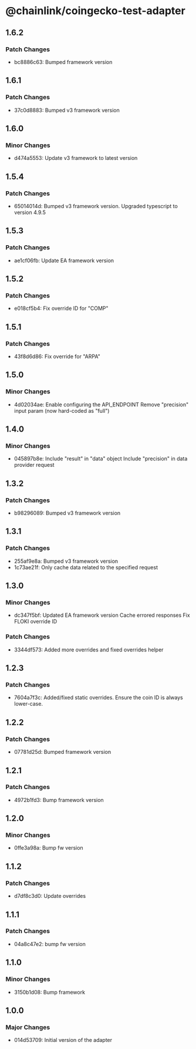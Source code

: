 # @chainlink/coingecko-test-adapter

## 1.6.2

### Patch Changes

- bc8886c63: Bumped framework version

## 1.6.1

### Patch Changes

- 37c0d8883: Bumped v3 framework version

## 1.6.0

### Minor Changes

- d474a5553: Update v3 framework to latest version

## 1.5.4

### Patch Changes

- 65014014d: Bumped v3 framework version. Upgraded typescript to version 4.9.5

## 1.5.3

### Patch Changes

- ae1cf06fb: Update EA framework version

## 1.5.2

### Patch Changes

- e018cf5b4: Fix override ID for "COMP"

## 1.5.1

### Patch Changes

- 43f8d6d86: Fix override for "ARPA"

## 1.5.0

### Minor Changes

- 4d02034ae: Enable configuring the API_ENDPOINT
  Remove "precision" input param (now hard-coded as "full")

## 1.4.0

### Minor Changes

- 045897b8e: Include "result" in "data" object
  Include "precision" in data provider request

## 1.3.2

### Patch Changes

- b98296089: Bumped v3 framework version

## 1.3.1

### Patch Changes

- 255af9e8a: Bumped v3 framework version
- 1c73ae21f: Only cache data related to the specified request

## 1.3.0

### Minor Changes

- dc347f5bf: Updated EA framework version
  Cache errored responses
  Fix FLOKI override ID

### Patch Changes

- 3344df573: Added more overrides and fixed overrides helper

## 1.2.3

### Patch Changes

- 7604a7f3c: Added/fixed static overrides.
  Ensure the coin ID is always lower-case.

## 1.2.2

### Patch Changes

- 07781d25d: Bumped framework version

## 1.2.1

### Patch Changes

- 4972b1fd3: Bump framework version

## 1.2.0

### Minor Changes

- 0ffe3a98a: Bump fw version

## 1.1.2

### Patch Changes

- d7df8c3d0: Update overrides

## 1.1.1

### Patch Changes

- 04a8c47e2: bump fw version

## 1.1.0

### Minor Changes

- 3150b1d08: Bump framework

## 1.0.0

### Major Changes

- 014d53709: Initial version of the adapter
